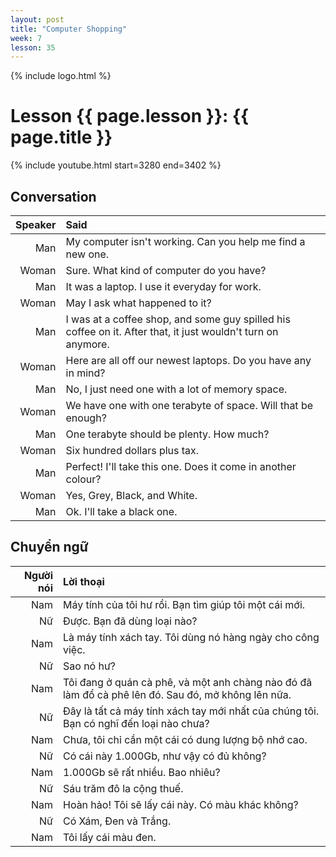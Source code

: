 ```yaml
---
layout: post
title: "Computer Shopping"
week: 7
lesson: 35
---
```


{% include logo.html %}
  
# Lesson {{ page.lesson }}: {{ page.title }}

{% include youtube.html start=3280 end=3402 %}

## Conversation

Speaker | Said
---: | :---
Man | My computer isn't working. Can you help me find a new one.
Woman | Sure. What kind of computer do you have?
Man | It was a laptop. I use it everyday for work.
Woman | May I ask what happened to it?
Man | I was at a coffee shop, and some guy spilled his coffee on it. After that, it just wouldn't turn on anymore.
Woman | Here are all off our newest laptops. Do you have any in mind?
Man | No, I just need one with a lot of memory space.
Woman | We have one with one terabyte of space. Will that be enough?
Man | One terabyte should be plenty. How much?
Woman | Six hundred dollars plus tax.
Man | Perfect! I'll take this one. Does it come in another colour?
Woman | Yes, Grey, Black, and White.
Man | Ok. I'll take a black one.

## Chuyển ngữ

Người nói | Lời thoại
---: | :---
Nam | Máy tính của tôi hư rồi. Bạn tìm giúp tôi một cái mới.
Nữ | Được. Bạn đã dùng loại nào?
Nam | Là máy tính xách tay. Tôi dùng nó hàng ngày cho công việc.
Nữ |  Sao nó hư?
Nam | Tôi đang ở quán cà phê, và một anh chàng nào đó đã làm đổ cà phê lên đó. Sau đó, mở không lên nữa.
Nữ | Đây là tất cả máy tính xách tay mới nhất của chúng tôi. Bạn có nghĩ đến loại nào chưa?
Nam | Chưa, tôi chỉ cần một cái có dung lượng bộ nhớ cao.
Nữ | Có cái này 1.000Gb, như vậy có đủ không?
Nam | 1.000Gb sẽ rất nhiều. Bao nhiêu?
Nữ | Sáu trăm đô la cộng thuế.
Nam | Hoàn hảo! Tôi sẽ lấy cái này. Có màu khác không?
Nữ | Có Xám, Đen và Trắng.
Nam | Tôi lấy cái màu đen.

